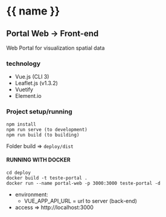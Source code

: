 # {{ name }}
## Portal Web -> Front-end

Web Portal for visualization spatial data

### technology
- Vue.js (CLI 3)
- Leaflet.js (v1.3.2)
- Vuetify
- Element.io

### Project setup/running
```
npm install
npm run serve (to development)
npm run build (to building)
```

Folder build => `deploy/dist`

#### RUNNING WITH DOCKER
```
cd deploy
docker build -t teste-portal .
docker run --name portal-web -p 3000:3000 teste-portal -d
```

 - environment: 
    - VUE_APP_API_URL = url to server (back-end)
 - access => http://localhost:3000
